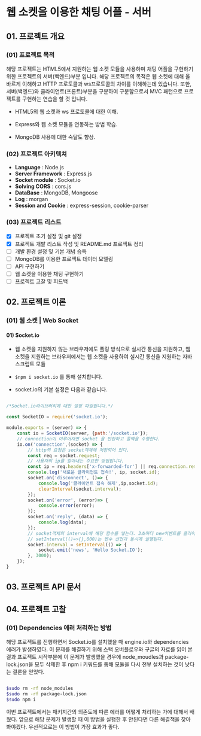 # 웹 소켓을 이용한 채팅 어플 - 서버

## 01. 프로젝트 개요

### (01) 프로젝트 목적

 해당 프로젝트는 HTML5에서 지원하는 웹 소켓 모듈을 사용하며 채팅 어플을 구현하기 위한 프로젝트의 서버(백엔드)부분 입니다. 해당 프로젝트의 목적은 웹 소켓에 대해 올바르게 이해하고 HTTP 프로토콜과 ws프로토콜의 차이를 이해하는데 있습니다. 또한, 서버(백엔드)와 클라이언트(프론트)부분을 구분하여 구분함으로서 MVC 패턴으로 프로젝트를 구현하는 연습을 할 것 입니다.

- HTML5의 웹 소켓과 ws 프로토콜에 대한 이해.

- Express와 웹 소켓 모듈을 연동하는 방법 학습.

- MongoDB 사용에 대한 숙달도 향상.

 ### (02) 프로젝트 아키텍쳐

 - **Language** : Node.js 
 - **Server Framework** : Express.js
 - **Socket module** : Socket.io
 - **Solving CORS** : cors.js
 - **DataBase** : MongoDB, Mongoose
 - **Log** : morgan
 - **Session and Cookie** : express-session, cookie-parser

 ### (03) 프로젝트 리스트

 - [x] 프로젝트 초기 설정 및 git 설정
 - [x] 프로젝트 개발 리스트 작성 및 README.md 프로젝트 정리
 - [ ] 개발 환경 설정 및 기본 개념 습득
 - [ ] MongoDB를 이용한 프로젝트 데이터 모델링
 - [ ] API 구현하기
 - [ ] 웹 소켓을 이용한 채팅 구현하기
 - [ ] 프로젝트 고찰 및 피드백

 ## 02. 프로젝트 이론

 ### (01) 웹 소켓 | Web Socket

 #### 01) Socket.io

- 웹 소켓을 지원하지 않는 브라우저에도 폴링 방식으로 실시간 통신을 지원하고, 웹 소켓을 지원하는 브라우저에서는 웹 소켓을 사용하여 실시간 통신을 지원하는 자바스크립트 모듈

- ``` $npm i socket.io ``` 를 통해 설치합니다.

- socket.io의 기본 설정은 다음과 같습니다.

```javascript

/*Socket.io라이브러리에 대한 설정 파일입니다.*/

const SocketIO = require('socket.io');

module.exports = (server) => {
    const io = SocketIO(server, {path:'/socket.io'});
    // connection이 이루어지면 socket 을 반환하고 콜백을 수행한다.
    io.on('connection',(socket) => {
        // http의 요청은 socket객체에 저장되어 있다.
        const req = socket.request;
        // 사용자의 ip를 알아내는 주요한 방법입니다.
        const ip = req.headers['x-forwarded-for'] || req.connection.remoteAddress;
        console.log('새로운 클라이언트 접속!', ip, socket.id);
        socket.on('disconnect', ()=> {
            console.log('클라이언트 접속 해제',ip,socket.id);
            clearInterval(socket.interval);
        });
        socket.on('error', (error)=> {
            console.error(error);
        });
        socket.on('reply', (data) => {
            console.log(data);
        });
        // socket객체의 interval에 해당 함수를 넣는다. 3초마다 new이벤트를 클라이언트 측으로 보내고 데이터는 "Hello Socket.IO" 입니다.
        // setInterval(()=>{},000)는 변수 선언과 동시에 실행된다.
        socket.interval = setInterval(() => {
            socket.emit('news', 'Hello Socket.IO');
        }, 3000);
    });
}

```

 ## 03. 프로젝트 API 문서

 ## 04. 프로젝트 고찰 

 ### (01) Dependencies 에러 처리하는 방법

 해당 프로젝트를 진행하면서 Socket.io를 설치했을 때 engine.io와 dependencies 에러가 발생하였다. 이 문제를 해결하기 위해 스택 오버플로우와 구글의 자료를 읽어 본 결과 프로젝트 시작부분에 이 문제가 발생했을 경우에 node_moudles과 package-lock.json을 모두 삭제한 후 npm i 키워드를 통해 모듈을 다시 전부 설치하는 것이 낫다는 결론을 얻었다.

 ```bash

$sudo rm -rf node_modules
$sudo rm -rf package-lock.json
$sudo npm i

 ```

 이번 프로젝트에서는 패키지간의 의존도에 따른 에러를 어떻게 처리하는 가에 대해서 배웠다. 앞으로 해당 문제가 발생할 때 이 방법을 실행한 후 안된다면 다른 해결책을 찾아봐야겠다. 우선적으로는 이 방법이 가장 효과가 좋다.
 